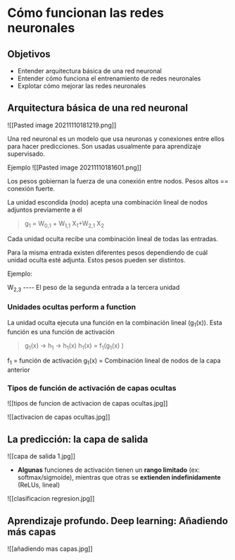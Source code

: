 # Cómo funcionan las redes neuronales

## Objetivos
* Entender arquitectura básica de una red neuronal
* Entender cómo funciona el entrenamiento de redes neuronales
* Explotar cómo mejorar las redes neuronales

## Arquitectura básica de una red neuronal

![[Pasted image 20211110181219.png]]

Una red neuronal es un modelo que usa neuronas y conexiones entre ellos para hacer predicciones.
Son usadas usualmente para aprendizaje supervisado.

Ejemplo
![[Pasted image 20211110181601.png]]

Los pesos gobiernan la fuerza de una conexión entre nodos. Pesos altos == conexión fuerte.

La unidad escondida (nodo) acepta una combinación lineal de nodos adjuntos previamente a él

> g$_1$ = W$_0$$_,$$_1$ + W$_1$$_,$$_1$ X$_1$+W$_2$$_,$$_1$ X$_2$ 

Cada unidad oculta recibe una combinación lineal de todas las entradas.

Para la misma entrada existen diferentes pesos dependiendo de cuál unidad oculta esté adjunta. Estos pesos pueden ser distintos.

Ejemplo:

W$_2$$_,$$_3$ ---- El peso de la segunda entrada a la tercera unidad

### Unidades ocultas perform a function

La unidad oculta ejecuta una función en la combinación lineal (g$_1$(x)). Esta función es una función de activación

> g$_1$(x) -> h$_1$ -> h$_1$(x) 
>  h$_1$(x) = f$_1$(g$_1$(x) ) 

f$_1$ =  función de activación
g$_1$(x) = Combinación lineal de nodos de la capa anterior

### Tipos de función de activación de capas ocultas

![[tipos de funcion de activacion de capas ocultas.jpg]]

![[activacion de capas ocultas.jpg]]

## La predicción: la capa de salida

![[capa de salida 1.jpg]]

- **Algunas** funciones de activación tienen un **rango limitado** (ex: softmax/sigmoide), mientras que otras se **extienden indefinidamente** (ReLUs, lineal)

![[clasificacion regresion.jpg]]

## Aprendizaje profundo. Deep learning: Añadiendo más capas

![[añadiendo mas capas.jpg]]